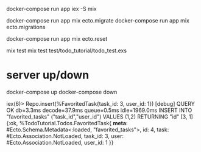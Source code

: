 docker-compose run app iex -S mix

docker-compose run app mix ecto.migrate
docker-compose run app mix ecto.migrations

docker-compose run app mix ecto.reset

mix test
mix test test/todo_tutorial/todo_test.exs

# server up/down
docker-compose up
docker-compose down


iex(6)> Repo.insert(%FavoritedTask{task_id: 3, user_id: 1})
[debug] QUERY OK db=3.3ms decode=37.9ms queue=0.5ms idle=1969.0ms
INSERT INTO "favorited_tasks" ("task_id","user_id") VALUES ($1,$2) RETURNING "id" [3, 1]
{:ok,
 %TodoTutorial.Todos.FavoritedTask{
   __meta__: #Ecto.Schema.Metadata<:loaded, "favorited_tasks">,
   id: 4,
   task: #Ecto.Association.NotLoaded<association :task is not loaded>,
   task_id: 3,
   user: #Ecto.Association.NotLoaded<association :user is not loaded>,
   user_id: 1
 }}
